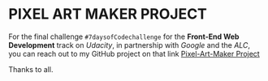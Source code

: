 # PIXEL ART MAKER PROJECT

For the final challenge `#7daysofCodechallenge` for the **Front-End Web Development** track on _Udacity_, in 
partnership with _Google_ and the _ALC_, you can reach out to my GitHub project on that link 
[Pixel-Art-Maker Project](https://github.com/paulTchaa8/Pixel-Art-Maker.git)

Thanks to all.